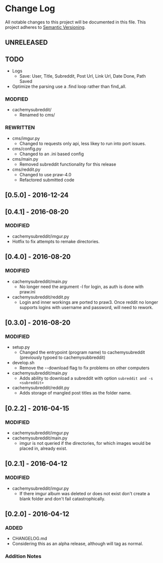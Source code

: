 # Change Log
All notable changes to this project will be documented in this file.
This project adheres to [Semantic Versioning](http://semver.org/).

## UNRELEASED

## TODO
- Logs
  - Save: User, Title, Subreddit, Post Url, Link Url, Date Done, Path Saved
- Optimize the parsing use a .find loop rather than find_all.

### MODFIED
- cachemysubreddit/
  - Renamed to cms/
### REWRITTEN
- cms/imgur.py
  - Changed to requests only api, less likey to run into port issues.
- cms/config.py
  - Changed to an .ini based config
- cms/main.py
  - Removed subreddit functionality for this release
- cms/reddit.py
  - Changed to use praw-4.0 
  - Refactored submitted code

## [0.5.0] - 2016-12-24
## [0.4.1] - 2016-08-20
### MODIFIED
- cachemysubreddit/imgur.py
 - Hotfix to fix attempts to remake directories.

## [0.4.0] - 2016-08-20
### MODIFIED
- cachemysubreddit/main.py
  - No longer need the argument -l for login, as auth is done with praw.ini
- cachemysubreddit/reddit.py
  - Login and inner workings are ported to praw3. Once reddit no longer supports logins with username and password, will need to rework.

## [0.3.0] - 2016-08-20
### MODIFIED
- setup.py 
  - Changed the entrypoint (program name) to cachemysubreddit (previously typoed to cachemysubbreddit)
- develop.sh
  - Remove the --download flag to fix problems on other computers
- cachemysubreddit/main.py
  - Adds ability to download a subreddit with option `subreddit and -s <subreddit>`
- cachemysubreddit/reddit.py
  - Adds storage of mangled post titles as the folder name.

## [0.2.2] - 2016-04-15
### MODIFIED
- cachemysubreddit/imgur.py
- cachemysubreddit/main.py
  - imgur is not queried if the directories, for which images would be placed in, already exist.


## [0.2.1] - 2016-04-12
### MODIFIED
- cachemysubreddit/imgur.py
  - If there imgur album was deleted or does not exist don't create a blank folder and don't fail catastrophically.

## [0.2.0] - 2016-04-12
### ADDED
- CHANGELOG.md
- Considering this as an alpha release, although will tag as normal.

### Addition Notes
